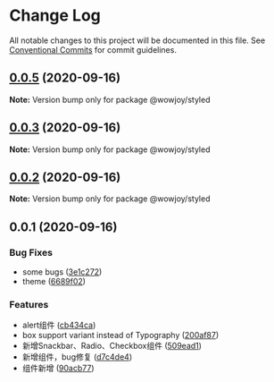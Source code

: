 # Change Log

All notable changes to this project will be documented in this file.
See [Conventional Commits](https://conventionalcommits.org) for commit guidelines.

## [0.0.5](https://github.com/wow-joy/wowjoy/compare/@wowjoy/styled@0.0.3...@wowjoy/styled@0.0.5) (2020-09-16)

**Note:** Version bump only for package @wowjoy/styled





## [0.0.3](https://github.com/wow-joy/wowjoy/compare/@wowjoy/styled@0.0.2...@wowjoy/styled@0.0.3) (2020-09-16)

**Note:** Version bump only for package @wowjoy/styled





## [0.0.2](https://github.com/wow-joy/wowjoy/compare/@wowjoy/styled@0.0.1...@wowjoy/styled@0.0.2) (2020-09-16)

**Note:** Version bump only for package @wowjoy/styled





## 0.0.1 (2020-09-16)


### Bug Fixes

* some bugs ([3e1c272](https://github.com/wow-joy/wowjoy/commit/3e1c27293edbdd7e524767a20be92b7dbaa506e0))
* theme ([6689f02](https://github.com/wow-joy/wowjoy/commit/6689f02b8d41afb778e2d1d7bccae5dd7934e833))


### Features

* alert组件 ([cb434ca](https://github.com/wow-joy/wowjoy/commit/cb434cadf5c3a88c51157b88021f10da26f872b6))
* box support variant instead of Typography ([200af87](https://github.com/wow-joy/wowjoy/commit/200af87950f8de117af9b1c970579cf151a9c3b4))
* 新增Snackbar、Radio、Checkbox组件 ([509ead1](https://github.com/wow-joy/wowjoy/commit/509ead143e75a32f1b25da33c21f6c91de1ba819))
* 新增组件，bug修复 ([d7c4de4](https://github.com/wow-joy/wowjoy/commit/d7c4de4de458e522fb65cb15841682c6b0a85f4f))
* 组件新增 ([90acb77](https://github.com/wow-joy/wowjoy/commit/90acb77d73d9fd0429e313ffac889462d5e6c4ab))
